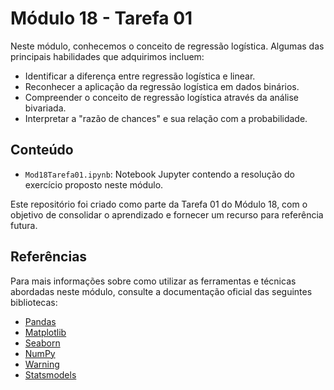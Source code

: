 # Módulo 18 - Tarefa 01

Neste módulo, conhecemos o conceito de regressão logística. Algumas das principais habilidades que adquirimos incluem:
- Identificar a diferença entre regressão logística e linear.
- Reconhecer a aplicação da regressão logística em dados binários.
- Compreender o conceito de regressão logística através da análise bivariada.
- Interpretar a "razão de chances" e sua relação com a probabilidade.

## Conteúdo

- `Mod18Tarefa01.ipynb`: Notebook Jupyter contendo a resolução do exercício proposto neste módulo.

Este repositório foi criado como parte da Tarefa 01 do Módulo 18, com o objetivo de consolidar o aprendizado e fornecer um recurso para referência futura.

## Referências

Para mais informações sobre como utilizar as ferramentas e técnicas abordadas neste módulo, consulte a documentação oficial das seguintes bibliotecas:

- [Pandas](https://pandas.pydata.org/docs/)
- [Matplotlib](https://matplotlib.org/stable/contents.html)
- [Seaborn](https://seaborn.pydata.org/tutorial.html)
- [NumPy](https://numpy.org/doc/)
- [Warning ](https://docs.python.org/3/library/warnings.html)
- [Statsmodels](https://www.statsmodels.org/stable/api.html)
